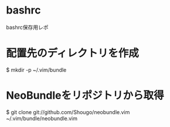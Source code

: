 bashrc
======

bashrc保存用レポ

# 配置先のディレクトリを作成
$ mkdir -p ~/.vim/bundle
# NeoBundleをリポジトリから取得
$ git clone git://github.com/Shougo/neobundle.vim ~/.vim/bundle/neobundle.vim
